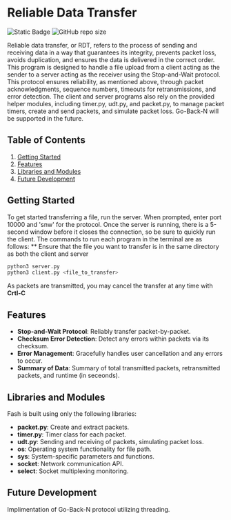 # Reliable Data Transfer

![Static Badge](https://img.shields.io/badge/Language-Python-blue)
![GitHub repo size](https://img.shields.io/github/repo-size/christiandees/ReliableDataTransfer)
 
Reliable data transfer, or RDT, refers to the process of sending and receiving data in a way that guarantees its integrity, prevents packet loss, avoids duplication, and ensures the data is delivered in the correct order. This program is designed to handle a file upload from a client acting as the sender to a server acting as the receiver using the Stop-and-Wait protocol. This protocol ensures reliability, as mentioned above, through packet acknowledgments, sequence numbers, timeouts for retransmissions, and error detection. The client and server programs also rely on the provided helper modules, including timer.py, udt.py, and packet.py, to manage packet timers, create and send packets, and simulate packet loss. Go-Back-N will be supported in the future.

## Table of Contents
1. [Getting Started](#getting-started)
2. [Features](#features)
3. [Libraries and Modules](#libraries-and-modules)
4. [Future Development](#future-development)


## Getting Started
To get started transferring a file, run the server. When prompted, enter port 10000 and 'snw' for the protocol. Once the server is running, there is a 5-second window before it closes the connection, so be sure to quickly run the client. The commands to run each program in the terminal are as follows:
** Ensure that the file you want to transfer is in the same directory as both the client and server
```bash
python3 server.py
python3 client.py <file_to_transfer>
```

As packets are transmitted, you may cancel the transfer at any time with **Crtl-C**

## Features
- **Stop-and-Wait Protocol**: Reliably transfer packet-by-packet.
- **Checksum Error Detection**: Detect any errors within packets via its checksum.
- **Error Management**: Gracefully handles user cancellation and any errors to occur.
- **Summary of Data**: Summary of total transmitted packets, retransmitted packets, and runtime (in seceonds).

## Libraries and Modules
Fash is built using only the following libraries:
- **packet.py**: Create and extract packets.
- **timer.py**: Timer class for each packet.
- **udt.py**: Sending and receiving of packets, simulating packet loss.
- **os**: Operating system functionality for file path.
- **sys**: System-specific parameters and functions.
- **socket**: Network communication API.
- **select**: Socket multiplexing monitoring.

## Future Development 
Implimentation of Go-Back-N protocol utilizing threading.
